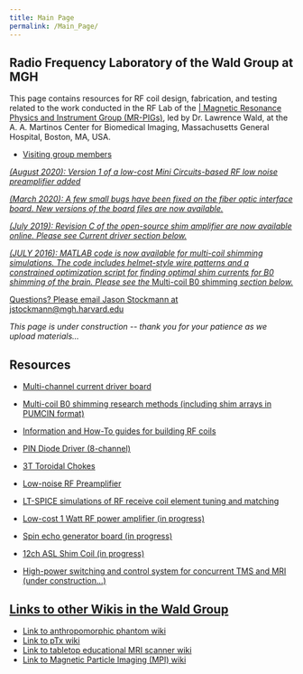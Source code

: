 ```yaml
---
title: Main Page
permalink: /Main_Page/
---
```


## Radio Frequency Laboratory of the Wald Group at MGH

This page contains resources for RF coil design, fabrication, and
testing related to the work conducted in the RF Lab of the [\| Magnetic
Resonance Physics and Instrument Group
(MR-PIGs)](https://www.nmr.mgh.harvard.edu/lab/mr-pig), led by Dr.
Lawrence Wald, at the A. A. Martinos Center for Biomedical Imaging,
Massachusetts General Hospital, Boston, MA, USA.

- <a href="/md_pages/Visiting_group_members.md" class="wikilink"
  title="Visiting group members">Visiting group members

*(August 2020): Version 1 of a low-cost Mini Circuits-based RF low noise
preamplifier added*

*(March 2020): A few small bugs have been fixed on the fiber optic
interface board. New versions of the board files are now available.*

*(July 2019): Revision C of the open-source shim amplifier are now
available online. Please see Current driver section below.*

*(JULY 2016): MATLAB code is now available for multi-coil shimming
simulations. The code includes helmet-style wire patterns and a
constrained optimization script for finding optimal shim currents for B0
shimming of the brain. Please see the*
<a href="/md_pages/Multi-coil_B0_shimming.md" class="wikilink"
title="Multi-coil B0 shimming">Multi-coil B0 shimming *section
below.*

Questions? Please email Jason Stockmann at jstockmann@mgh.harvard.edu

*This page is under construction -- thank you for your patience as we
upload materials...*

## Resources

- <a href="/md_pages/Current_driver:Current_driver.md" class="wikilink"
  title="Multi-channel current driver board">Multi-channel current driver
  board

<!-- -->

- <a href="/md_pages/Multi-coil_B0_shimming.md" class="wikilink"
  title="Multi-coil B0 shimming research methods (including shim arrays in PUMCIN format)">Multi-coil
  B0 shimming research methods (including shim arrays in PUMCIN
  format)

<!-- -->

- <a href="/md_pages/Information_and_How-To_guides_for_building_RF_coils.md"
  class="wikilink"
  title="Information and How-To guides for building RF coils">Information
  and How-To guides for building RF coils

<!-- -->

- <a href="/md_pages/PIN_Diode_Driver_(8-channel).md" class="wikilink"
  title="PIN Diode Driver (8-channel)">PIN Diode Driver (8-channel)

<!-- -->

- <a href="/md_pages/3T_Toroidal_Chokes.md" class="wikilink"
  title="3T Toroidal Chokes">3T Toroidal Chokes

<!-- -->

- <a href="/md_pages/Low-noise_RF_Preamplifier.md" class="wikilink"
  title="Low-noise RF Preamplifier">Low-noise RF Preamplifier

<!-- -->

- <a href="LT-SPICE_simulations_of_RF_receive_coil_element_tuning_and_matching.md" class="wikilink" 
title="LT-SPICE simulations of RF receive coil element tuning and matching">LT-SPICE simulations of RF receive coil element tuning and matching

<!-- -->

- <a href="/md_pages/Low-cost_1_Watt_RF_power_amplifier_(in_progress).md"
  class="wikilink"
  title="Low-cost 1 Watt RF power amplifier (in progress)">Low-cost 1 Watt
  RF power amplifier (in progress)

<!-- -->

- <a href="/md_pages/Spin_echo_generator_board_(in_progress).md" class="wikilink"
  title="Spin echo generator board (in progress)">Spin echo generator
  board (in progress)

<!-- -->

- <a href="/md_pages/12ch_ASL_Shim_Coil_(in_progress).md" class="wikilink"
  title="12ch ASL Shim Coil (in progress)">12ch ASL Shim Coil (in
  progress)

<!-- -->

- <a href="/md_pages/High-power_switching_and_control_system_for_concurrent_TMS_and_MRI_(under_construction...).md" class="wikilink"
  title="High-power switching and control system for concurrent TMS and MRI (under construction...)">High-power
  switching and control system for concurrent TMS and MRI (under
  construction...)

## Links to other Wikis in the Wald Group

- [Link to anthropomorphic phantom
  wiki](http://phantoms.martinos.org/Main_Page)
- [Link to pTx wiki](http://ptx.martinos.org)
- [Link to tabletop educational MRI scanner
  wiki](http://tabletop.martinos.org)
- [Link to Magnetic Particle Imaging (MPI)
  wiki](http://mpi.martinos.org)